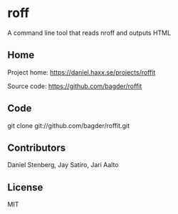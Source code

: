 # roff

A command line tool that reads nroff and outputs HTML

## Home

 Project home: https://daniel.haxx.se/projects/roffit

 Source code: https://github.com/bagder/roffit

## Code

 git clone git://github.com/bagder/roffit.git

## Contributors

 Daniel Stenberg, Jay Satiro, Jari Aalto

## License

 MIT
